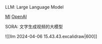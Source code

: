 LLM: Large Language Model

[MI](https://mibot.ai.xiaomi.com/#/home)
[OpenAI](https://chat.openai.com/)

SORA: 文字生成视频的大模型

![[llm 2024-04-06 15.43.43.excalidraw|600]]